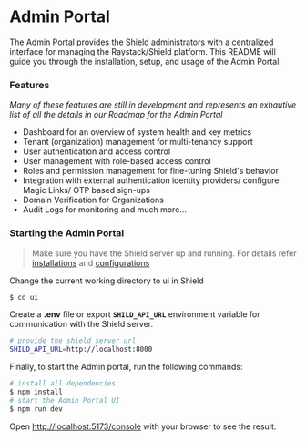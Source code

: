 # Admin Portal

The Admin Portal provides the Shield administrators with a centralized interface for managing the Raystack/Shield platform. This README will guide you through the installation, setup, and usage of the Admin Portal.

### Features

_Many of these features are still in development and represents an exhautive list of all the details in our Roadmap for the Admin Portal_

- Dashboard for an overview of system health and key metrics
- Tenant (organization) management for multi-tenancy support
- User authentication and access control
- User management with role-based access control
- Roles and permission management for fine-tuning Shield's behavior
- Integration with external authentication identity providers/ configure Magic Links/ OTP based sign-ups
- Domain Verification for Organizations
- Audit Logs for monitoring and much more...

### Starting the Admin Portal

> Make sure you have the Shield server up and running. For details refer [installations](./installation.md) and [configurations](./configurations.md)

Change the current working directory to ui in Shield

```bash
$ cd ui
```

Create a **.env** file or export **`SHILD_API_URL`** environment variable for communication with the Shield server.

```bash title=.env
# provide the shield server url
SHILD_API_URL=http://localhost:8000
```

Finally, to start the Admin portal, run the following commands:

```bash
# install all dependencies
$ npm install
# start the Admin Portal UI
$ npm run dev
```

Open [http://localhost:5173/console](http://localhost:5173/console) with your browser to see the result.
